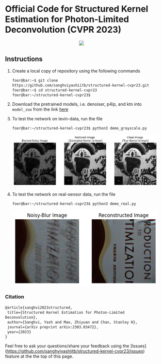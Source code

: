 # Official Code for Structured Kernel Estimation for Photon-Limited Deconvolution  (CVPR 2023)
<p align="center">
<img src="https://user-images.githubusercontent.com/20774419/226128164-0a98b51b-cfbc-42a9-b32d-8db3ccdedf5c.png" width="800"> 
</p>

## Instructions
1. Create a local copy of repository using the following commands
      ```console
      foor@bar:~$ git clone https://github.com/sanghviyashiitb/structured-kernel-cvpr23.git
      foor@bar:~$ cd structured-kernel-cvpr23
      foor@bar:~/structured-kernel-cvpr23$       
      ```
      
2. Download the pretrained models, i.e. denoiser, p4ip, and ktn  into ```model_zoo``` from the link [here](https://drive.google.com/drive/folders/1pzvzZ4Hzt8i6JvuAIaZDjGCjC3i0YX4p?usp=share_link)
      
3. To test the network on levin-data, run the file 
      ```console
      foor@bar:~/structured-kernel-cvpr23$ python3 demo_grayscale.py  
      ```
      <p align="center">
      <img src="results/demo_grayscale_output.png" width="800">
      </p>
4. To test the network on real-sensor data, run the file 
      ```console
      foor@bar:~/structured-kernel-cvpr23$ python3 demo_real.py  
      ```
      <p align="center">
      <img src="results/demo_real_output.png" width="600">
      </p>
 ### Citation
 
 ```
@article{sanghvi2023structured,
  title={Structured Kernel Estimation for Photon-Limited Deconvolution},
  author={Sanghvi, Yash and Mao, Zhiyuan and Chan, Stanley H},
  journal={arXiv preprint arXiv:2303.03472},
  year={2023}
}
 ```

Feel free to ask your questions/share your feedback using the ]Issues](https://github.com/sanghviyashiitb/structured-kernel-cvpr23/issues) feature at the the top of this page. 
